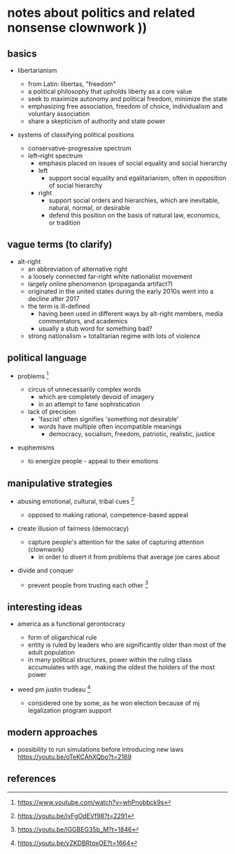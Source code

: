 # notes about politics and related nonsense clownwork ))

## basics

- libertarianism
  - from Latin: libertas, "freedom"
  - a political philosophy that upholds liberty as a core value
  - seek to maximize autonomy and political freedom, minimize the state
  - emphasizing free association, freedom of choice, individualism and voluntary association
  - share a skepticism of authority and state power

- systems of classifying political positions
  - conservative-progressive spectrum
  - left–right spectrum
    - emphasis placed on issues of social equality and social hierarchy
    - left
      - support social equality and egalitarianism, often in opposition of social hierarchy
    - right
      - support social orders and hierarchies, which are inevitable, natural, normal, or desirable
      - defend this position on the basis of natural law, economics, or tradition


## vague terms (to clarify)

- alt-right
  - an abbreviation of alternative right
  - a loosely connected far-right white nationalist movement
  - largely online phenomenon (propaganda artifact?)
  - originated in the united states during the early 2010s went into a decline after 2017
  - the term is ill-defined
    - having been used in different ways by alt-right members, media commentators, and academics
    - usually a stub word for something bad?
  - strong nationalism + totalitarian regime with lots of violence


## political language

- problems [^1]
  - circus of unnecessarily complex words 
    - which are completely devoid of imagery 
    - in an attempt to fane sophistication
  - lack of precision
    - 'fascist' often signifies 'something not desirable'
    - words have multiple often incompatible meanings
      - democracy, socialism, freedom, patriotic, realistic, justice 

- euphemisms
  - to energize people - appeal to their emotions


## manipulative strategies

- abusing emotional, cultural, tribal cues [^2]
  - opposed to making rational, competence-based appeal

- create illusion of fairness (democracy)
  - capture people's attention for the sake of capturing attention (clownwork)
    - in order to divert it from problems that average joe cares about

- divide and conquer
  - prevent people from trusting each other [^3]


## interesting ideas

- america as a functional gerontocracy
  - form of oligarchical rule
  - entity is ruled by leaders who are significantly older than most of the adult population
  - in many political structures, power within the ruling class accumulates with age, making the oldest 
    the holders of the most power

- weed pm justin trudeau [^4]
  - considered one by some, as he won election because of mj legalization program support


## modern approaches

- possibility to run simulations before introducing new laws https://youtu.be/oTeKCAhXQbo?t=2169


## references

[^1]: https://www.youtube.com/watch?v=whPnobbck9s
[^2]: https://youtu.be/jvFgOdEVf98?t=2291
[^3]: https://youtu.be/lGGBEG35b_M?t=1846
[^4]: https://youtu.be/yZKDBRtpxOE?t=1664
